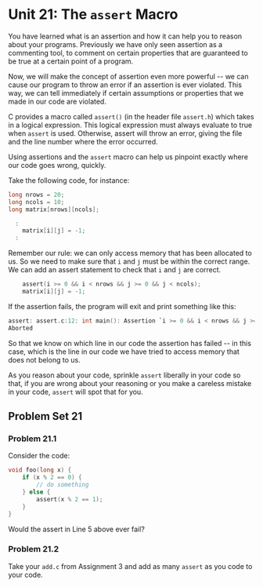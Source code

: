 # Unit 21: The `assert` Macro

You have learned what is an assertion and how it can help you to reason about your programs.  Previously we have only seen assertion as a commenting tool, to comment on certain properties that are guaranteed to be true at a certain point of a program.

Now, we will make the concept of assertion even more powerful -- we can cause our program to throw an error if an assertion is ever violated.  This way, we can tell immediately if certain assumptions or properties that we made in our code are violated.

C provides a macro called `assert()` (in the header file `assert.h`)  which takes in a logical expression.  This logical expression must always evaluate to true when `assert` is used.  Otherwise, assert will throw an error, giving the file and the line number where the error occurred.

Using assertions and the `assert` macro can help us pinpoint exactly where our code goes wrong, quickly.

Take the following code, for instance:

```C
long nrows = 20;
long ncols = 10;
long matrix[nrows][ncols];

  :
    matrix[i][j] = -1;
  :
```

Remember our rule: we can only access memory that has been allocated to us.  So we need to make sure that `i` and `j` must be within the correct range.  We can add an assert statement to check that `i` and `j` are correct.

```C
    assert(i >= 0 && i < nrows && j >= 0 && j < ncols);
    matrix[i][j] = -1;
```

If the assertion fails, the program will exit and print something like this:

```C
assert: assert.c:12: int main(): Assertion `i >= 0 && i < nrows && j >= 0 && j < ncols' failed.
Aborted
```

So that we know on which line in our code the assertion has failed -- in this case, which is the line in our code we have tried to access memory that does not belong to us.

As you reason about your code, sprinkle `assert` liberally in your code so that, if you are wrong about your reasoning or you make a careless mistake in your code, `assert` will spot that for you.

## Problem Set 21
### Problem 21.1

Consider the code:
```C
void foo(long x) {
    if (x % 2 == 0) {
        // do something
    } else {
        assert(x % 2 == 1);
    }
}
```

Would the assert in Line 5 above ever fail?

### Problem 21.2

Take your `add.c` from Assignment 3 and add as many `assert` as you code to your code.  
